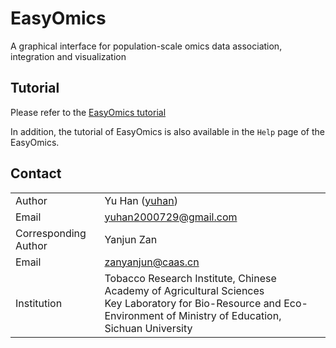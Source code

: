 
# EasyOmics

A graphical interface for population-scale omics data association, integration and visualization


## Tutorial


Please refer to the [EasyOmics tutorial](https://hanyu-me.github.io/EasyOmics_Tutorial/)

In addition, the tutorial of EasyOmics is also available in the `Help` page of the EasyOmics.


## Contact

| | |
| --- | --- |
| Author  | Yu Han ([yuhan](https://www.researchgate.net/profile/Yu-Han-165)) |
| Email   | <yuhan2000729@gmail.com> |
|Corresponding Author | Yanjun Zan |
| Email   | <zanyanjun@caas.cn> |
|Institution | Tobacco Research Institute, Chinese Academy of Agricultural Sciences <br> Key Laboratory for Bio-Resource and Eco-Environment of Ministry of Education, Sichuan University|



